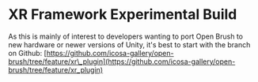 # XR Framework Experimental Build

As this is mainly of interest to developers wanting to port Open Brush to new hardware or newer versions of Unity, it's best to start with the branch on Github: [https://github.com/icosa-gallery/open-brush/tree/feature/xr\_plugin](https://github.com/icosa-gallery/open-brush/tree/feature/xr_plugin)

